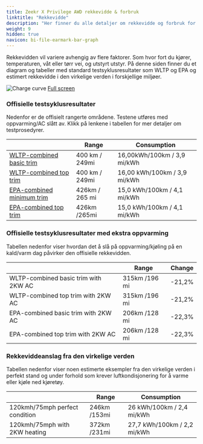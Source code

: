 ```yaml
---
title: Zeekr X Privilege AWD rekkevidde & forbruk
linktitle: "Rekkevidde"
description: "Her finner du alle detaljer om rekkevidde og forbruk for Zeekr X Privilege AWD."
weight: 9
hidden: true
navicon: bi-file-earmark-bar-graph
---
```

<!-- markdownlint-disable MD033 -->

Rekkevidden vil variere avhengig av flere faktorer. Som hvor fort du kjører, temperaturen, våt eller tørr vei, og utstyrt utstyr. På denne siden finner du et diagram og tabeller med standard testsyklusresultater som WLTP og EPA og estimert rekkevidde i den virkelige verden i forskjellige miljøer. 

<img class="img-fluid" alt="Charge curve" src="../range.svg"/>
<a href="../range.svg">Full screen</a>

### Offisielle testsyklusresultater

Nedenfor er de offisielt rangerte områdene. Testene utføres med oppvarming/AC slått av. Klikk på lenkene i tabellen for mer detaljer om testprosedyrer. 

<table class="table">
<thead>
<tr><th></th><th>  Range </th><th>Consumption </th></tr>
<tbody>
<tr><td><a href="../../../../../guides/understandingrange/wltp/">WLTP-combined basic trim</a></td><td> 400 km / 249mi </td><td>16,00kWh/100km / 3,9 mi/kWh </td></tr> 
<tr><td><a href="../../../../../guides/understandingrange/wltp/">WLTP-combined top trim</a></td><td> 400 km / 249mi </td><td> 16,00 kWh/100km / 3,9 mi/kWh </td></tr>  
<tr><td><a href="../../../../../guides/understandingrange/epa/">EPA-combined minimum trim</a></td><td>426km / 265 mi</td><td> 15,0 kWh/100km / 4,1 mi/kWh </td></tr> 
<tr><td><a href="../../../../../guides/understandingrange/epa/">EPA-combined top trim </a></td><td>426km /265mi</td><td> 15,0 kWh/100km / 4,1 mi/kWh  </td></tr> 
</tbody></table>

### Offisielle testsyklusresultater med ekstra oppvarming

Tabellen nedenfor viser hvordan det å slå på oppvarming/kjøling på en kald/varm dag påvirker den offisielle rekkevidden. 

<table class="table">
<thead>
<tr><th></th><th>  Range </th><th>Change </th></tr>
<tbody>
<tr><td> WLTP-combined basic trim with 2KW AC </td><td> 315km /196 mi </td><td> -21,2%</td></tr>
<tr><td>  WLTP-combined top trim with 2KW AC </td><td> 315km /196 mi </td><td>-21,2%</td></tr>
<tr><td>  EPA-combined basic trim with 2KW AC </td><td> 206km /128 mi </td><td> -22,3%</td></tr>
<tr><td>  EPA-combined top trim with 2KW AC </td><td> 206km /128 mi </td><td> -22,3%</td></tr>
</tbody></table>

### Rekkeviddeanslag fra den virkelige verden

Tabellen nedenfor viser noen estimerte eksempler fra den virkelige verden i perfekt stand og under forhold som krever luftkondisjonering for å varme eller kjøle ned kjøretøy. 

<table class="table">
<thead>
<tr><th></th><th>  Range </th><th>Consumption </th></tr>
<tbody>
<tr><td> 120kmh/75mph perfect condition </td><td> 246km /153mi</td><td> 26 kWh/100km / 2,4 mi/kWh </td></tr>
<tr><td> 120kmh/75mph with 2KW heating </td><td> 372km /231mi</td><td> 27,7 kWh/100km / 2,2 mi/kWh </td></tr
</tbody></table>
